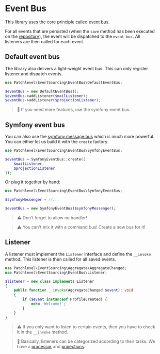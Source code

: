 # Event Bus

This library uses the core principle called [event bus](https://martinfowler.com/articles/201701-event-driven.html).

For all events that are persisted (when the `save` method has been executed on the [repository](./repository.md)),
the event will be dispatched to the `event bus`. All listeners are then called for each event.

## Default event bus

The library also delivers a light-weight event bus. This can only register listener and dispatch events.

```php
use Patchlevel\EventSourcing\EventBus\DefaultEventBus;

$eventBus = new DefaultEventBus();
$eventBus->addListener($mailListener);
$eventBus->addListener($projectionListener);
```

> :book: If you need more features, use the symfony event bus.

## Symfony event bus

You can also use the [symfony message bus](https://symfony.com/doc/current/components/messenger.html) 
which is much more powerful. You can either let us build it with the `create` factory:

```php
use Patchlevel\EventSourcing\EventBus\SymfonyEventBus;

$eventBus = SymfonyEventBus::create([
    $mailListener,
    $projectionListener
]);
```

Or plug it together by hand:

```php
use Patchlevel\EventSourcing\EventBus\SymfonyEventBus;

$symfonyMessenger = //...

$eventBus = new SymfonyEventBus($symfonyMessenger);
```

> :warning: Don't forget to allow no handler!

> :warning: You can't mix it with a command bus! Create a new bus for it!

## Listener

A listener must implement the `Listener` interface and define the `__invoke` method.
This listener is then called for all saved events.

```php
use Patchlevel\EventSourcing\Aggregate\AggregateChanged;
use Patchlevel\EventSourcing\EventBus\Listener;

$listener = new class implements Listener 
{
    public function __invoke(AggregateChanged $event): void
    {
        if ($event instanceof ProfileCreated) {
            echo 'Welcome!';
        }
    }
}
```

> :warning: If you only want to listen to certain events, then you have to check it in the `__invoke` method.

> :book: Basically, listeners can be categorized according to their tasks. 
> We have a [processor](./processor.md) and [projections](./projection.md).
